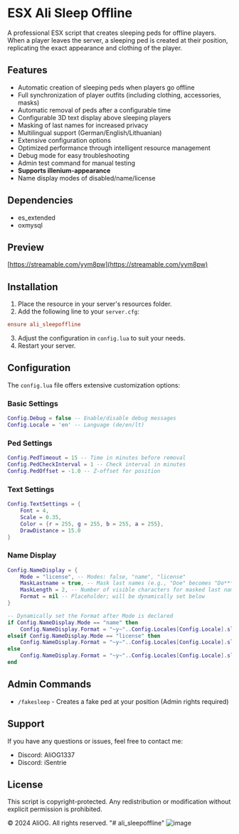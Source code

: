 # ESX Ali Sleep Offline

A professional ESX script that creates sleeping peds for offline players. When a player leaves the server, a sleeping ped is created at their position, replicating the exact appearance and clothing of the player.

## Features

- Automatic creation of sleeping peds when players go offline
- Full synchronization of player outfits (including clothing, accessories, masks)
- Automatic removal of peds after a configurable time
- Configurable 3D text display above sleeping players
- Masking of last names for increased privacy
- Multilingual support (German/English/Lithuanian)
- Extensive configuration options
- Optimized performance through intelligent resource management
- Debug mode for easy troubleshooting
- Admin test command for manual testing
- **Supports illenium-appearance**
- Name display modes of disabled/name/license

## Dependencies

- es_extended
- oxmysql

## Preview
[https://streamable.com/yym8pw](https://streamable.com/yym8pw)

## Installation

1. Place the resource in your server's resources folder.
2. Add the following line to your `server.cfg`:
```cfg
ensure ali_sleepoffline
```
3. Adjust the configuration in `config.lua` to suit your needs.
4. Restart your server.

## Configuration

The `config.lua` file offers extensive customization options:

### Basic Settings
```lua
Config.Debug = false -- Enable/disable debug messages
Config.Locale = 'en' -- Language (de/en/lt)
```

### Ped Settings
```lua
Config.PedTimeout = 15 -- Time in minutes before removal
Config.PedCheckInterval = 1 -- Check interval in minutes
Config.PedOffset = -1.0 -- Z-offset for position
```

### Text Settings
```lua
Config.TextSettings = {
    Font = 4,
    Scale = 0.35,
    Color = {r = 255, g = 255, b = 255, a = 255},
    DrawDistance = 15.0
}
```

### Name Display
```lua
Config.NameDisplay = {
    Mode = "license", -- Modes: false, "name", "license"
    MaskLastname = true, -- Mask last names (e.g., "Doe" becomes "Do*******")
    MaskLength = 2, -- Number of visible characters for masked last names
    Format = nil -- Placeholder; will be dynamically set below
}

-- Dynamically set the Format after Mode is declared
if Config.NameDisplay.Mode == "name" then
    Config.NameDisplay.Format = "~y~"..Config.Locales[Config.Locale].sleeping.."\n~w~"..Config.Locales[Config.Locale].name
elseif Config.NameDisplay.Mode == "license" then
    Config.NameDisplay.Format = "~y~"..Config.Locales[Config.Locale].sleeping.."\n~w~"..Config.Locales[Config.Locale].license
else
    Config.NameDisplay.Format = "~y~"..Config.Locales[Config.Locale].sleeping
end
```

## Admin Commands

- `/fakesleep` - Creates a fake ped at your position (Admin rights required)

## Support

If you have any questions or issues, feel free to contact me:
- Discord: AliOG1337
- Discord: iSentrie

## License

This script is copyright-protected. Any redistribution or modification without explicit permission is prohibited.

© 2024 AliOG. All rights reserved.
"# ali_sleepoffline"
![image](https://github.com/user-attachments/assets/24e95843-21e6-4b9d-9bcf-9990929a6e75)
